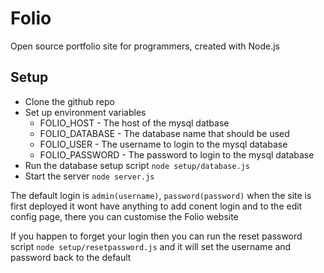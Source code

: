 # Folio
Open source portfolio site for programmers, created with Node.js

## Setup
* Clone the github repo
* Set up environment variables
  * FOLIO_HOST - The host of the mysql datbase
  * FOLIO_DATABASE - The database name that should be used
  * FOLIO_USER - The username to login to the mysql database
  * FOLIO_PASSWORD - The password to login to the mysql database
* Run the database setup script `node setup/database.js`
* Start the server `node server.js`

The default login is `admin(username)`, `password(password)` when the site is first deployed it wont have anything to add conent login and to the edit config page, there you can customise the Folio website

If you happen to forget your login then you can run the reset password script `node setup/resetpassword.js` and it will set the username and password back to the default
